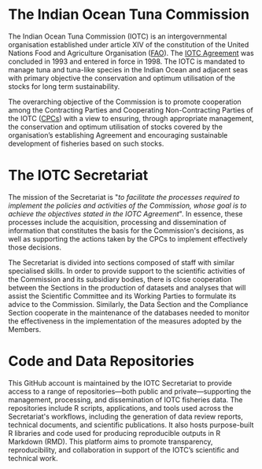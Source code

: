 # The Indian Ocean Tuna Commission
The Indian Ocean Tuna Commission (IOTC) is an intergovernmental organisation established under article XIV of the constitution of the United Nations Food and Agriculture Organisation ([FAO](https://www.fao.org/home/en/)). The [IOTC Agreement](https://iotc.org/sites/default/files/documents/2012/5/25/IOTC%20Agreement.pdf) was concluded in 1993 and entered in force in 1998. The IOTC is mandated to manage tuna and tuna-like species in the Indian Ocean and adjacent seas with primary objective the conservation and optimum utilisation of the stocks for long term sustainability.

The overarching objective of the Commission is to promote cooperation among the Contracting Parties and Cooperating Non-Contracting Parties of the IOTC ([CPCs](https://iotc.org/about-iotc/structure-commission)) with a view to ensuring, through appropriate management, the conservation and optimum utilisation of stocks covered by the organisation’s establishing Agreement and encouraging sustainable development of fisheries based on such stocks.

# The IOTC Secretariat

The mission of the Secretariat is "_to facilitate the processes required to implement the policies and activities of the Commission, whose goal is to achieve the objectives stated in the IOTC Agreement_". In essence, these processes include the acquisition, processing and dissemination of information that constitutes the basis for the Commission's decisions, as well as supporting the actions taken by the CPCs to implement effectively those decisions.

The Secretariat is divided into sections composed of staff with similar specialised skills. In order to provide support to the scientific activities of the Commission and its subsidiary bodies, there is close cooperation between the Sections in the production of datasets and analyses that will assist the Scientific Committee and its Working Parties to formulate its advice to the Commission. Similarly, the Data Section and the Compliance Section cooperate in the maintenance of the databases needed to monitor the effectiveness in the implementation of the measures adopted by the Members.

# Code and Data Repositories

This GitHub account is maintained by the IOTC Secretariat to provide access to a range of repositories—both public and private—supporting the management, processing, and dissemination of IOTC fisheries data. The repositories include R scripts, applications, and tools used across the Secretariat's workflows, including the generation of data review reports, technical documents, and scientific publications. It also hosts purpose-built R libraries and code used for producing reproducible outputs in R Markdown (RMD). This platform aims to promote transparency, reproducibility, and collaboration in support of the IOTC’s scientific and technical work.
